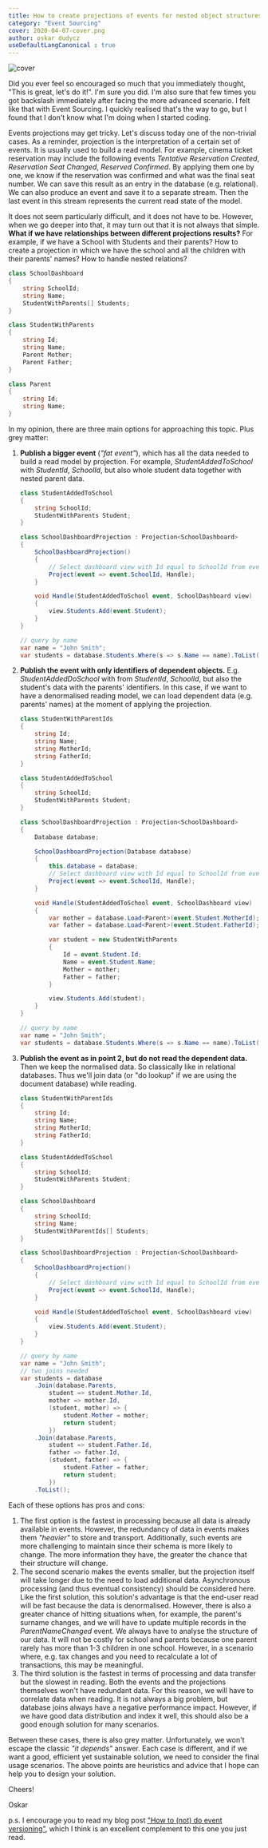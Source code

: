 ```yaml
---
title: How to create projections of events for nested object structures? 
category: "Event Sourcing"
cover: 2020-04-07-cover.png
author: oskar dudycz
useDefaultLangCanonical : true
---
```


![cover](2020-04-07-cover.png)

Did you ever feel so encouraged so much that you immediately thought, "This is great, let's do it!". I'm sure you did. I'm also sure that few times you got backslash immediately after facing the more advanced scenario. I felt like that with Event Sourcing. I quickly realised that's the way to go, but I found that I don't know what I'm doing when I started coding. 

Events projections may get tricky. Let's discuss today one of the non-trivial cases. As a reminder, projection is the interpretation of a certain set of events. It is usually used to build a read model.  For example, cinema ticket reservation may include the following events _Tentative Reservation Created_, _Reservation Seat Changed_, _Reserved Confirmed_. By applying them one by one, we know if the reservation was confirmed and what was the final seat number. We can save this result as an entry in the database (e.g. relational). We can also produce an event and save it to a separate stream. Then the last event in this stream represents the current read state of the model.

It does not seem particularly difficult, and it does not have to be. However, when we go deeper into that, it may turn out that it is not always that simple. **What if we have relationships between different projections results?** For example, if we have a School with Students and their parents? How to create a projection in which we have the school and all the children with their parents' names? How to handle nested relations?

```csharp
class SchoolDashboard
{
    string SchoolId;
    string Name;
    StudentWithParents[] Students;
}

class StudentWithParents
{
    string Id;
    string Name;
    Parent Mother;
    Parent Father;
}

class Parent
{
    string Id;
    string Name;
}
```

In my opinion, there are three main options for approaching this topic. Plus grey matter:

1. **Publish a bigger event** (_"fat event"_), which has all the data needed to build a read model by projection. For example, _StudentAddedToSchool_ with _StudentId_, _SchoolId_, but also whole student data together with nested parent data.
    ```csharp
    class StudentAddedToSchool
    {
        string SchoolId;
        StudentWithParents Student;
    }

    class SchoolDashboardProjection : Projection<SchoolDashboard>
    {
        SchoolDashboardProjection()
        {
            // Select dashboard view with Id equal to SchoolId from event
            Project(event => event.SchoolId, Handle);
        }

        void Handle(StudentAddedToSchool event, SchoolDashboard view)
        {
            view.Students.Add(event.Student);
        }
    }

    // query by name
    var name = "John Smith";
    var students = database.Students.Where(s => s.Name == name).ToList();
    ```
2. **Publish the event with only identifiers of dependent objects.** E.g. _StudentAddedDoSchool_ with from  _StudentId_, _SchoolId_, but also the student's data with the parents' identifiers. In this case, if we want to have a denormalised reading model, we can load dependent data (e.g. parents' names) at the moment of applying the projection.
    ```csharp
    class StudentWithParentIds
    {
        string Id;
        string Name;
        string MotherId;
        string FatherId;
    }

    class StudentAddedToSchool
    {
        string SchoolId;
        StudentWithParents Student;
    }

    class SchoolDashboardProjection : Projection<SchoolDashboard>
    {
        Database database;

        SchoolDashboardProjection(Database database)
        {
            this.database = database;
            // Select dashboard view with Id equal to SchoolId from event
            Project(event => event.SchoolId, Handle);
        }

        void Handle(StudentAddedToSchool event, SchoolDashboard view)
        {
            var mother = database.Load<Parent>(event.Student.MotherId);
            var father = database.Load<Parent>(event.Student.FatherId);

            var student = new StudentWithParents
            {
                Id = event.Student.Id;
                Name = event.Student.Name;
                Mother = mother;
                Father = father;
            }

            view.Students.Add(student);
        }
    }

    // query by name
    var name = "John Smith";
    var students = database.Students.Where(s => s.Name == name).ToList();
    ```
3. **Publish the event as in point 2, but do not read the dependent data.** Then we keep the normalised data. So classically like in relational databases. Thus we'll join data (or "do lookup" if we are using the document database) while reading.
    ```csharp
    class StudentWithParentIds
    {
        string Id;
        string Name;
        string MotherId;
        string FatherId;
    }

    class StudentAddedToSchool
    {
        string SchoolId;
        StudentWithParents Student;
    }

    class SchoolDashboard
    {
        string SchoolId;
        string Name;
        StudentWithParentIds[] Students;
    }
    
    class SchoolDashboardProjection : Projection<SchoolDashboard>
    {
        SchoolDashboardProjection()
        {
            // Select dashboard view with Id equal to SchoolId from event
            Project(event => event.SchoolId, Handle);
        }

        void Handle(StudentAddedToSchool event, SchoolDashboard view)
        {
            view.Students.Add(event.Student);
        }
    }

    // query by name
    var name = "John Smith";
    // two joins needed
    var students = database
        .Join(database.Parents,
            student => student.Mother.Id,
            mother => mother.Id,
            (student, mother) => { 
                student.Mother = mother;
                return student;
            })
        .Join(database.Parents,
            student => student.Father.Id,
            father => father.Id,
            (student, father) => { 
                student.Father = father;
                return student;
            })
        .ToList();
    ```

Each of these options has pros and cons:

1. The first option is the fastest in processing because all data is already available in events. However, the redundancy of data in events makes them _"heavier"_ to store and transport. Additionally, such events are more challenging to maintain since their schema is more likely to change. The more information they have, the greater the chance that their structure will change.
2. The second scenario makes the events smaller, but the projection itself will take longer due to the need to load additional data. Asynchronous processing (and thus eventual consistency) should be considered here. Like the first solution, this solution's advantage is that the end-user read will be fast because the data is denormalised. However, there is also a greater chance of hitting situations when, for example, the parent's surname changes, and we will have to update multiple records in the _ParentNameChanged_ event. We always have to analyse the structure of our data. It will not be costly for school and parents because one parent rarely has more than 1-3 children in one school. However, in a scenario where, e.g. tax changes and you need to recalculate a lot of transactions, this may be meaningful.
3. The third solution is the fastest in terms of processing and data transfer but the slowest in reading. Both the events and the projections themselves won't have redundant data. For this reason, we will have to correlate data when reading. It is not always a big problem, but database joins always have a negative performance impact. However, if we have good data distribution and index it well, this should also be a good enough solution for many scenarios.


Between these cases, there is also grey matter. Unfortunately, we won't escape the classic *"it depends"* answer. Each case is different, and if we want a good, efficient yet sustainable solution, we need to consider the final usage scenarios. The above points are heuristics and advice that I hope can help you to design your solution.

Cheers!

Oskar

p.s. I encourage you to read my blog post ["How to (not) do event versioning"](/pl/how_to_do_event_versioning/), which I think is an excellent complement to this one you just read.